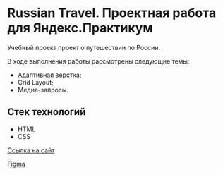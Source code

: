 # Russian Travel. Проектная работа для Яндекс.Практикум

Учебный проект проект о путешествии по России.

В ходе выполнения работы рассмотрены следующие темы:

* Адаптивная верстка;
* Grid Layout;
* Медиа-запросы.

## Стек технологий

* HTML
* CSS

[Ссылка на сайт](https://frontend-developer-ya-practicum.github.io/russian-travel/)

[Figma](https://www.figma.com/file/Q0mKbno4e0cPRhGC434xyE/Russia-%2F-desktop-%2B-mobile-(Copy)-(Copy)?node-id=0%3A1)
